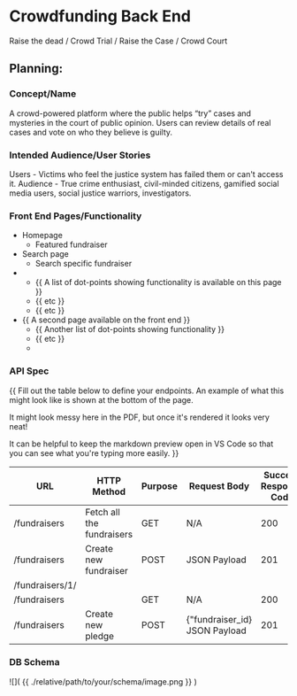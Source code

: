 # Crowdfunding Back End
Raise the dead / Crowd Trial / Raise the Case / Crowd Court

## Planning:
### Concept/Name
A crowd-powered platform where the public helps “try” cases and mysteries in the court of public opinion. Users can review details of real cases and vote on who they believe is guilty.

### Intended Audience/User Stories
Users - Victims who feel the justice system has failed them or can't access it. 
Audience - True crime enthusiast, civil-minded citizens, gamified social media users, social justice warriors, investigators. 

### Front End Pages/Functionality
- Homepage
  - Featured fundraiser
- Search page
  - Search specific fundraiser
-   
    - {{ A list of dot-points showing functionality is available on this page }}
    - {{ etc }}
    - {{ etc }}
- {{ A second page available on the front end }}
    - {{ Another list of dot-points showing functionality }}
    - {{ etc }}
  - 

### API Spec
{{ Fill out the table below to define your endpoints. An example of what this might look like is shown at the bottom of the page. 

It might look messy here in the PDF, but once it's rendered it looks very neat! 

It can be helpful to keep the markdown preview open in VS Code so that you can see what you're typing more easily. }}

| URL             | HTTP Method               | Purpose | Request Body                  | Success Response Code | Authentication/Authorisation |
| --------------- | ------------------------- | ------- | ----------------------------- | --------------------- | ---------------------------- |
| /fundraisers    | Fetch all the fundraisers | GET     | N/A                           | 200                   | None                         |
| /fundraisers    | Create new fundraiser     | POST    | JSON Payload                  | 201                   | Any logged in user           |
| /fundraisers/1/ |                           |         |                               |                       |                              |
| /fundraisers    |                           | GET     | N/A                           | 200                   |                              |
| /fundraisers    | Create new pledge         | POST    | {"fundraiser_id} JSON Payload | 201                   | Any logged in user           |
### DB Schema
![]( {{ ./relative/path/to/your/schema/image.png }} )